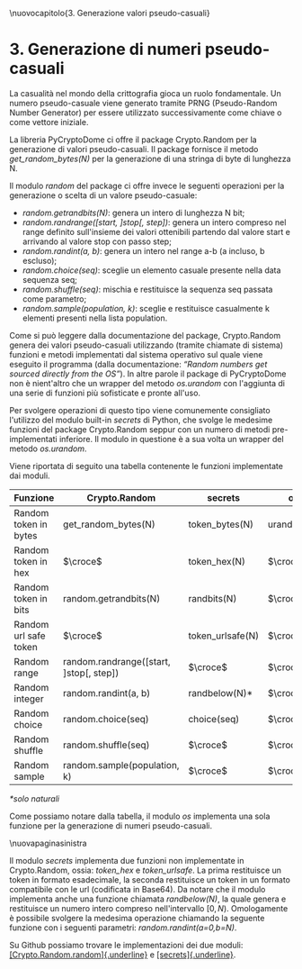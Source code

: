 \nuovocapitolo{3. Generazione valori pseudo-casuali}

# 3. Generazione di numeri pseudo-casuali
La casualità nel mondo della crittografia gioca un ruolo fondamentale. Un numero pseudo-casuale viene generato tramite PRNG (Pseudo-Random Number Generator) per essere utilizzato successivamente come chiave o come vettore iniziale.

La libreria PyCryptoDome ci offre il package Crypto.Random per la generazione di valori pseudo-casuali. Il package fornisce il metodo *get_random_bytes(N)* per la generazione di una stringa di byte di lunghezza N.

Il modulo *random* del package ci offre invece le seguenti operazioni per la generazione o scelta di un valore pseudo-casuale:

- *random.getrandbits(N)*: genera un intero di lunghezza N bit;
- *random.randrange([start, ]stop[, step])*: genera un intero compreso nel range definito sull'insieme dei valori ottenibili partendo dal valore start e arrivando al valore stop con passo step;
- *random.randint(a, b)*: genera un intero nel range a-b (a incluso, b escluso);
- *random.choice(seq)*: sceglie un elemento casuale presente nella data sequenza seq;
- *random.shuffle(seq)*: mischia e restituisce la sequenza seq passata come parametro;
- *random.sample(population, k)*: sceglie e restituisce casualmente k elementi presenti nella lista population.

Come si può leggere dalla documentazione del package, Crypto.Random genera dei valori pseudo-casuali utilizzando (tramite chiamate di sistema) funzioni e metodi implementati dal sistema operativo sul quale viene eseguito il programma (dalla documentazione: *“Random numbers get sourced directly from the OS”*). In altre parole il package di PyCryptoDome non è nient'altro che un wrapper del metodo *os.urandom* con l'aggiunta di una serie di funzioni più sofisticate e pronte all'uso.

Per svolgere operazioni di questo tipo viene comunemente consigliato l'utilizzo del modulo built-in *secrets* di Python, che svolge le medesime funzioni del package Crypto.Random seppur con un numero di metodi pre-implementati inferiore.
Il modulo in questione è a sua volta un wrapper del metodo *os.urandom*.

Viene riportata di seguito una tabella contenente le funzioni implementate dai moduli.

| Funzione              | Crypto.Random                           | secrets          | os         |
| --------------------- | --------------------------------------- | ---------------- | ---------- |
| Random token in bytes | get_random_bytes(N)                     | token_bytes(N)   | urandom(N) |
| Random token in hex   | $\croce$                                | token_hex(N)     | $\croce$   |
| Random token in bits  | random.getrandbits(N)                   | randbits(N)      | $\croce$   |
| Random url safe token | $\croce$                                | token_urlsafe(N) | $\croce$   |
| Random range          | random.randrange([start, ]stop[, step]) | $\croce$         | $\croce$   |
| Random integer        | random.randint(a, b)                    | randbelow(N)*    | $\croce$   |
| Random choice         | random.choice(seq)                      | choice(seq)      | $\croce$   |
| Random shuffle        | random.shuffle(seq)                     | $\croce$         | $\croce$   |
| Random sample         | random.sample(population, k)            | $\croce$         | $\croce$   |

*\*solo naturali*

Come possiamo notare dalla tabella, il modulo *os* implementa una sola funzione per la generazione di numeri pseudo-casuali.

\nuovapaginasinistra

Il modulo *secrets* implementa due funzioni non implementate in Crypto.Random, ossia: *token_hex* e *token_urlsafe*. La prima restituisce un token in formato esadecimale, la seconda restituisce un token in un formato compatibile con le url (codificata in Base64). Da notare che il modulo implementa anche una funzione chiamata *randbelow(N)*, la quale genera e restituisce un numero intero compreso nell'intervallo $[0,N)$. Omologamente è possibile svolgere la medesima operazione chiamando la seguente funzione con i seguenti parametri: *random.randint(a=0,b=N)*.

Su Github possiamo trovare le implementazioni dei due moduli: [[Crypto.Random.random]{.underline}](https://github.com/Legrandin/pycryptodome/blob/master/lib/Crypto/Random/random.py) e [[secrets]{.underline}](https://github.com/python/cpython/blob/3.8/Lib/secrets.py).
